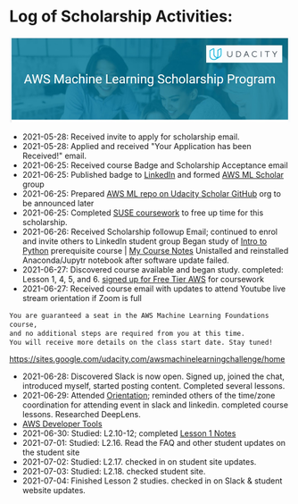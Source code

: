 # Log of Scholarship Activities:
![AWS-ML-acceptance-email-header](https://github.com/EO4wellness/leary-leerie/blob/master/AI-ML-topics/AWS%20Scholarship/Images/2021-06-27_wecome-to-course-email-header.jpg)

* 2021-05-28: Received invite to apply for scholarship email. 
* 2021-05-28: Applied and received "Your Application has been Received!" email.
* 2021-06-25: Received course Badge and Scholarship Acceptance email 
* 2021-06-25: Published badge to [LinkedIn](https://www.linkedin.com/posts/eo4wellness_udacityawsscholars-poweredbyaws-activity-6814247109550764032-SF7U) and formed [AWS ML Scholar](https://www.linkedin.com/groups/12545753/) group
* 2021-06-25: Prepared [AWS ML repo on Udacity Scholar GitHub](https://github.com/UdacityScholars/AWS-ML-Scholars) org to be announced later
* 2021-06-25: Completed [SUSE coursework](https://github.com/EO4wellness/leary-leerie/tree/master/SUSE%20Scholarship) to free up time for this scholarship.  
* 2021-06-26: Received Scholarship followup Email; 
   continued to enrol and invite others to LinkedIn student group 
   Began study of [Intro to Python](https://www.udacity.com/course/introduction-to-python--ud1110) prerequisite course | [My Course Notes](https://github.com/EO4wellness/leary-leerie/tree/master/Intro-to-Python)
   Unistalled and reinstalled Anaconda/Jupytr notebook 
   after software update failed. 
* 2021-06-27: Discovered course available and began study. 
   completed: Lesson 1, 4, 5, and 6. 
   [signed up for Free Tier AWS](https://github.com/EO4wellness/leary-leerie/blob/master/AI-ML-topics/AWS%20Scholarship/Images/Screenshot_20210627-022025_Chrome.jpg) for coursework
* 2021-06-27: Received course email with updates to attend Youtube live stream 
   orientation if Zoom is full 
```
You are guaranteed a seat in the AWS Machine Learning Foundations course, 
and no additional steps are required from you at this time. 
You will receive more details on the class start date. Stay tuned!
```
https://sites.google.com/udacity.com/awsmachinelearningchallenge/home 
* 2021-06-28: Discovered Slack is now open.  Signed up, joined the chat, introduced myself, started posting content. Completed several lessons.
* 2021-06-29: Attended [Orientation](https://github.com/EO4wellness/leary-leerie/blob/master/AI-ML-topics/AWS%20Scholarship/Orientation-notes.md); reminded others of the time/zone coordination for attending event in slack and linkedin. completed course lessons. Researched DeepLens.
* [AWS Developer Tools](https://aws.amazon.com/getting-started/fundamentals-overview/?e=gs2020&p=gsrc)
* 2021-06-30: Studied: L2.10-12; completed [Lesson 1 Notes](https://github.com/EO4wellness/leary-leerie/blob/master/AI-ML-topics/AWS%20Scholarship/lesson1.md)
* 2021-07-01: Studied: L2.16. Read the FAQ and other student updates on the student site 
* 2021-07-02: Studied: L2.17. checked in on student site updates. 
* 2021-07-03: Studied: L2.18. checked student site. 
* 2021-07-04: Finished Lesson 2 studies.  checked in on Slack & student website updates. 
